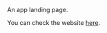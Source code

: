 
An app landing page.

You can check the website [here](https://gleeful-jelly-6d0c11.netlify.app/).

